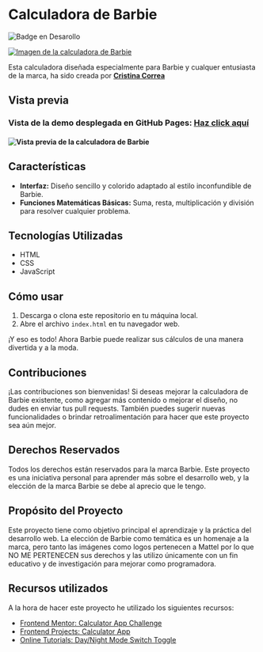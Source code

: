 # Calculadora de Barbie
![Badge en Desarollo](https://img.shields.io/badge/STATUS-EN%20DESAROLLO-green)

[![Imagen de la calculadora de Barbie](https://github.com/CrisCorreaS/barbie-calculator/img/visualización/index.png)](https://criscorreas.github.io/barbie-calculator/)

Esta calculadora diseñada especialmente para Barbie y cualquer entusiasta de la marca, ha sido creada por **[Cristina Correa](https://www.linkedin.com/in/cristina-correa-segade/)**

## Vista previa

### **Vista de la demo desplegada en GitHub Pages:** **[Haz click aquí](https://criscorreas.github.io/barbie-calculator/)**

#### ![Vista previa de la calculadora de Barbie](https://github.com/CrisCorreaS/barbie-calculator/img/visualización/index.png)

## Características

- **Interfaz:** Diseño sencillo y colorido adaptado al estilo inconfundible de Barbie.
- **Funciones Matemáticas Básicas:** Suma, resta, multiplicación y división para resolver cualquier problema.

## Tecnologías Utilizadas

- HTML
- CSS
- JavaScript

## Cómo usar

1. Descarga o clona este repositorio en tu máquina local.
2. Abre el archivo `index.html` en tu navegador web.

¡Y eso es todo! Ahora Barbie puede realizar sus cálculos de una manera divertida y a la moda.

## Contribuciones

¡Las contribuciones son bienvenidas! Si deseas mejorar la calculadora de Barbie existente, como agregar más contenido o mejorar el diseño, no dudes en enviar tus pull requests. También puedes sugerir nuevas funcionalidades o brindar retroalimentación para hacer que este proyecto sea aún mejor.

## Derechos Reservados

Todos los derechos están reservados para la marca Barbie. Este proyecto es una iniciativa personal para aprender más sobre el desarrollo web, y la elección de la marca Barbie se debe al aprecio que le tengo.

## Propósito del Proyecto

Este proyecto tiene como objetivo principal el aprendizaje y la práctica del desarrollo web. La elección de Barbie como temática es un homenaje a la marca, pero tanto las imágenes como logos pertenecen a Mattel por lo que NO ME PERTENECEN sus derechos y las utilizo únicamente con un fin educativo y de investigación para mejorar como programadora.

## Recursos utilizados
A la hora de hacer este proyecto he utilizado los siguientes recursos:
- [Frontend Mentor: Calculator App Challenge](https://www.frontendmentor.io/challenges/calculator-app-9lteq5N29)
- [Frontend Projects: Calculator App](https://frontendsprojects.com/calculator/)
- [Online Tutorials: Day/Night Mode Switch Toggle](https://www.youtube.com/watch?v=hy27lzmButc)

